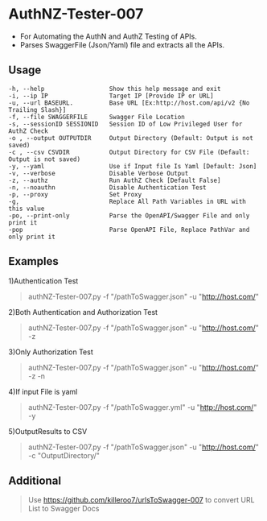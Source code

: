 # AuthNZ-Tester-007

- For Automating the AuthN and AuthZ Testing of APIs. 
- Parses SwaggerFile (Json/Yaml) file and extracts all the APIs.

## Usage
```
-h, --help                  Show this help message and exit
-i, --ip IP                 Target IP [Provide IP or URL]
-u, --url BASEURL.          Base URL [Ex:http://host.com/api/v2 {No Trailing Slash}]
-f, --file SWAGGERFILE      Swagger File Location
-s, --sessionID SESSIONID   Session ID of Low Privileged User for AuthZ Check
-o , --output OUTPUTDIR     Output Directory (Default: Output is not saved)
-c , --csv CSVDIR           Output Directory for CSV File (Default: Output is not saved)
-y, --yaml                  Use if Input file Is Yaml [Default: Json]
-v, --verbose               Disable Verbose Output
-z, --authz                 Run AuthZ Check [Default False]
-n, --noauthn               Disable Authentication Test
-p, --proxy                 Set Proxy
-g,                         Replace All Path Variables in URL with this value
-po, --print-only           Parse the OpenAPI/Swagger File and only print it
-pop                        Parse OpenAPI File, Replace PathVar and only print it
 ```

## Examples

1)Authentication Test
> authNZ-Tester-007.py -f "/pathToSwagger.json" -u "http://host.com/"

2)Both Authentication and Authorization Test
> authNZ-Tester-007.py -f "/pathToSwagger.json" -u "http://host.com/" -z

3)Only Authorization Test
> authNZ-Tester-007.py -f "/pathToSwagger.json" -u "http://host.com/" -z -n

4)If input File is yaml
> authNZ-Tester-007.py -f "/pathToSwagger.yml" -u "http://host.com/" -y

5)OutputResults to CSV
> authNZ-Tester-007.py -f "/pathToSwagger.json" -u "http://host.com/" -c "OutputDirectory/"

## Additional
> Use https://github.com/killeroo7/urlsToSwagger-007 to convert URL List to Swagger Docs
